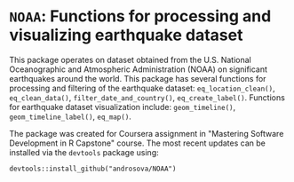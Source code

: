 # `NOAA`: Functions for processing and visualizing earthquake dataset

This package operates on dataset obtained from the U.S. National Oceanographic and Atmospheric Administration (NOAA) on significant earthquakes around the world.
This package has several functions for processing and filtering of the earthquake dataset: `eq_location_clean()`,
`eq_clean_data()`,
`filter_date_and_country()`,
`eq_create_label()`.
Functions for earthquake dataset visualization include: `geom_timeline()`, 
`geom_timeline_label()`,
`eq_map()`.

The package was created for Coursera assignment in "Mastering Software Development in R Capstone" course. The most recent updates can be installed via the `devtools` package using:

```
devtools::install_github("androsova/NOAA")
```
